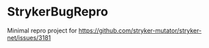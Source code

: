 # StrykerBugRepro
Minimal repro project for https://github.com/stryker-mutator/stryker-net/issues/3181
